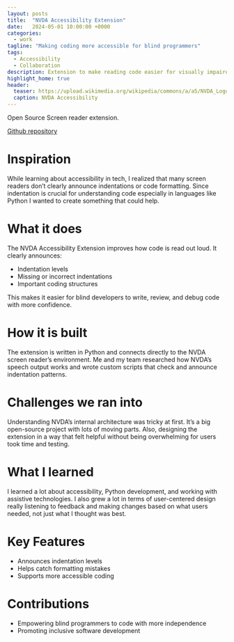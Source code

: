 ```yaml
---
layout: posts
title:  "NVDA Accessibility Extension"
date:   2024-05-01 10:00:00 +0000
categories: 
  - work
tagline: "Making coding more accessible for blind programmers"
tags:
  - Accessibility
  - Collaboration
description: Extension to make reading code easier for visually impaired developers.
highlight_home: true
header:
  teaser: https://upload.wikimedia.org/wikipedia/commons/a/a5/NVDA_Logo.png
  caption: NVDA Accessibility
---
```


Open Source Screen reader extension.

[Github repository](https://github.com/Meronats/nvda-extension-s24)
# Inspiration
While learning about accessibility in tech, I realized that many screen readers don’t clearly announce indentations or code formatting. Since indentation is crucial for understanding code especially in languages like Python I wanted to create something that could help.

# What it does
The NVDA Accessibility Extension improves how code is read out loud. It clearly announces:
- Indentation levels
- Missing or incorrect indentations
- Important coding structures

This makes it easier for blind developers to write, review, and debug code with more confidence.

# How it is built
The extension is written in Python and connects directly to the NVDA screen reader’s environment. Me and my team researched how NVDA’s speech output works and wrote custom scripts that check and announce indentation patterns. 

# Challenges we ran into
Understanding NVDA’s internal architecture was tricky at first. It’s a big open-source project with lots of moving parts. Also, designing the extension in a way that felt helpful without being overwhelming for users took time and testing.



# What I learned
I learned a lot about accessibility, Python development, and working with assistive technologies. I also grew a lot in terms of user-centered design really listening to feedback and making changes based on what users needed, not just what I thought was best.

# Key Features
- Announces indentation levels
- Helps catch formatting mistakes
- Supports more accessible coding

# Contributions
- Empowering blind programmers to code with more independence
- Promoting inclusive software development
